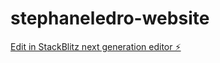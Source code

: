 # stephaneledro-website

[Edit in StackBlitz next generation editor ⚡️](https://stackblitz.com/~/github.com/stevenwood2909/github-2nwtcmjm-drone3gz)
